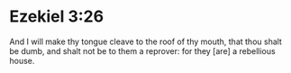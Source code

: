 # Ezekiel 3:26

And I will make thy tongue cleave to the roof of thy mouth, that thou shalt be dumb, and shalt not be to them a reprover: for they [are] a rebellious house.